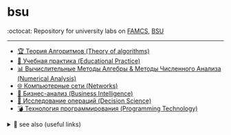 # bsu

:octocat: Repository for university labs on [FAMCS](http://www.fpmi.bsu.by/en/main.aspx), [BSU](http://www.bsu.by/en/main.aspx)

---

- [:trophy: Теория Алгоритмов (Theory of algorithms)](https://github.com/NastyaYarotskas/bsu/tree/master/algorithms)
- [:blue_book: Учебная практика (Educational Practice)](https://github.com/NastyaYarotskas/bsu/tree/master/education-practice)
- [:bar_chart: Вычислительные Методы Алгебры & Методы Численного Анализа (Numerical Analysis)](https://github.com/NastyaYarotskas/bsu/tree/master/numerical-analysis)
- [🌐 Компьютерные сети (Networks)](https://github.com/NastyaYarotskas/bsu/tree/master/networks)
- [:bookmark: Бизнес-анализ (Business Intelligence)](https://github.com/NastyaYarotskas/bsu/tree/master/business_intelligence)
- [:mag_right: Исследование операций (Decision Science)](https://github.com/NastyaYarotskas/bsu/tree/master/decision-science)
- [:bomb: Технология программирования (Programming Technology)](https://github.com/NastyaYarotskas/bsu/tree/master/technology)

<details>
<summary>🔗 see also (useful links)</summary>

- [@**Drapegnik**](https://github.com/Drapegnik/bsu) - _labs_
- [@**bsu-docs**](https://github.com/bsu-docs) - _lectures and exam answers_
- [@**bsutex**/bsustyle](https://github.com/bsutex/bsustyle) - _`TeX` styles for bsu publishing_
- [@**reuptake**/famcs](http://reuptake.github.io/permalink/famcs/) - _info about studying (books, notes and etc.)_
- [@**UladBohdan**/uni-code](https://github.com/UladBohdan/uni-code) - _labs_
- [@**jakwuh**/bsu](https://github.com/jakwuh/bsu) - _labs_
- [@**kventinel**/BSU](https://github.com/kventinel/BSU) - _labs_
- [@**Zmiecer**/BSU](https://github.com/Zmiecer/BSU) - _labs_
- [@**mantergo**/BSU](https://github.com/mantergo/BSU) - _labs_
- [@**daksenik**/FAMCS](https://github.com/daksenik/FAMCS) - _labs_
- [@**TDiva**/FAN](https://github.com/TDiva/FAN) - _functional analysis homeworks_
- [@**isysoi3**/BSU](https://github.com/isysoi3/BSU) - _labs_

</details>

